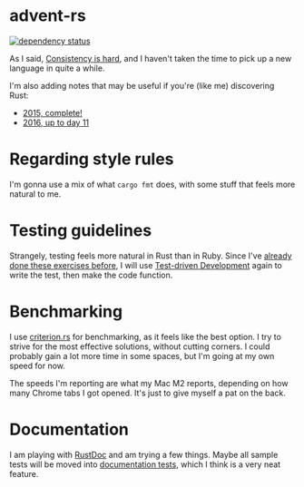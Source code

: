 # advent-rs

[![dependency status](https://deps.rs/repo/github/joshleaves/advent-rs/status.svg)](https://deps.rs/repo/github/joshleaves/advent-rs)

As I said, [Consistency is hard](https://github.com/joshleaves/advent-rb), and I haven't taken the time to pick up a new language in quite a while.

I'm also adding notes that may be useful if you're (like me) discovering Rust:
- [2015, complete!](NOTES_2015.md)
- [2016, up to day 11](NOTES_2016.md)

# Regarding style rules
I'm gonna use a mix of what `cargo fmt` does, with some stuff that feels more natural to me.

# Testing guidelines
Strangely, testing feels more natural in Rust than in Ruby. Since I've [already done these exercises before](https://github.com/joshleaves/advent-rb), I will use [Test-driven Development](https://en.wikipedia.org/wiki/Test-driven_development) again to write the test, then make the code function.

# Benchmarking
I use [criterion.rs](https://github.com/bheisler/criterion.rs) for benchmarking, as it feels like the best option. I try to strive for the most effective solutions, without cutting corners. I could probably gain a lot more time in some spaces, but I'm going at my own speed for now.

The speeds I'm reporting are what my Mac M2 reports, depending on how many Chrome tabs I got opened. It's just to give myself a pat on the back.

# Documentation
I am playing with [RustDoc](https://doc.rust-lang.org/rustdoc/what-is-rustdoc.html) and am trying a few things. Maybe all sample tests will be moved into [documentation tests](https://doc.rust-lang.org/rustdoc/write-documentation/documentation-tests.html), which I think is a very neat feature.

